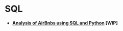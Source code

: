 # SQL

- <b> [Analysis of AirBnbs using SQL and Python](https://github.com/aronnod/SQL/tree/AirBnB) [WIP] </b>
